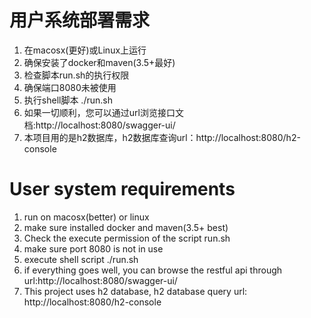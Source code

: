 # 用户系统部署需求
1. 在macosx(更好)或Linux上运行
2. 确保安装了docker和maven(3.5+最好)
3. 检查脚本run.sh的执行权限
4. 确保端口8080未被使用
5. 执行shell脚本 ./run.sh
6. 如果一切顺利，您可以通过url浏览接口文档:http://localhost:8080/swagger-ui/
7. 本项目用的是h2数据库，h2数据库查询url：http://localhost:8080/h2-console

# User system requirements
1. run on macosx(better) or linux
2. make sure installed docker and maven(3.5+ best)
3. Check the execute permission of the script run.sh
4. make sure port 8080 is not in use
5. execute shell script ./run.sh
6. if everything goes well, you can browse the restful api through url:http://localhost:8080/swagger-ui/
7. This project uses h2 database, h2 database query url: http://localhost:8080/h2-console


